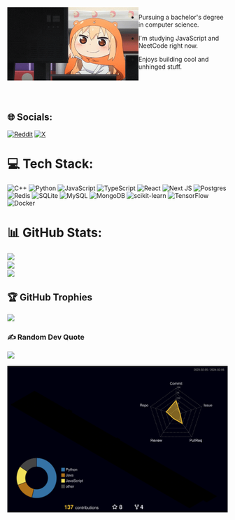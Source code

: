 
  <img align="left" src="./himouto-umaru-chan-umaru.gif" width="300" alt="profile" border="0"/>

  <p align="right">
    
  - Pursuing a bachelor's degree in computer science.
    
  - I'm studying JavaScript and NeetCode right now.
    
  - Enjoys building cool and unhinged stuff.
  </div>
<br/>
<br/>
<br/>


## 🌐 Socials:
[![Reddit](https://img.shields.io/badge/Reddit-%23FF4500.svg?logo=Reddit&logoColor=white)](https://reddit.com/user/koykou5145) [![X](https://img.shields.io/badge/X-black.svg?logo=X&logoColor=white)](https://x.com/@keinan_dev) 

# 💻 Tech Stack:
![C++](https://img.shields.io/badge/c++-%2300599C.svg?style=flat&logo=c%2B%2B&logoColor=white) ![Python](https://img.shields.io/badge/python-3670A0?style=flat&logo=python&logoColor=ffdd54) ![JavaScript](https://img.shields.io/badge/javascript-%23323330.svg?style=flat&logo=javascript&logoColor=%23F7DF1E) ![TypeScript](https://img.shields.io/badge/typescript-%23007ACC.svg?style=flat&logo=typescript&logoColor=white) ![React](https://img.shields.io/badge/react-%2320232a.svg?style=flat&logo=react&logoColor=%2361DAFB) ![Next JS](https://img.shields.io/badge/Next-black?style=flat&logo=next.js&logoColor=white) ![Postgres](https://img.shields.io/badge/postgres-%23316192.svg?style=flat&logo=postgresql&logoColor=white) ![Redis](https://img.shields.io/badge/redis-%23DD0031.svg?style=flat&logo=redis&logoColor=white) ![SQLite](https://img.shields.io/badge/sqlite-%2307405e.svg?style=flat&logo=sqlite&logoColor=white) ![MySQL](https://img.shields.io/badge/mysql-%2300000f.svg?style=flat&logo=mysql&logoColor=white) ![MongoDB](https://img.shields.io/badge/MongoDB-%234ea94b.svg?style=flat&logo=mongodb&logoColor=white) ![scikit-learn](https://img.shields.io/badge/scikit--learn-%23F7931E.svg?style=flat&logo=scikit-learn&logoColor=white) ![TensorFlow](https://img.shields.io/badge/TensorFlow-%23FF6F00.svg?style=flat&logo=TensorFlow&logoColor=white) ![Docker](https://img.shields.io/badge/docker-%230db7ed.svg?style=flat&logo=docker&logoColor=white)

# 📊 GitHub Stats:
![](https://github-readme-stats.vercel.app/api?username=kenanAST&theme=tokyonight&hide_border=false&include_all_commits=true&count_private=true)<br/>
![](https://github-readme-streak-stats.herokuapp.com/?user=kenanAST&theme=tokyonight&hide_border=false)<br/>
![](https://github-readme-stats.vercel.app/api/top-langs/?username=kenanAST&theme=tokyonight&hide_border=false&include_all_commits=true&count_private=true&layout=compact)
  

## 🏆 GitHub Trophies

![](https://github-profile-trophy.vercel.app/?username=kenanast&theme=radical&no-frame=false&no-bg=false&margin-w=4)

  

### ✍️ Random Dev Quote
![](https://quotes-github-readme.vercel.app/api?type=horizontal&theme=tokyonight)


![](./profile-3d-contrib/profile-night-rainbow.svg)

  
